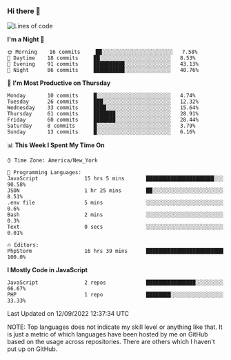 ### Hi there 👋

<!--
**LynxJinxxy/LynxJinxxy** is a ✨ _special_ ✨ repository because its `README.md` (this file) appears on your GitHub profile.

Here are some ideas to get you started:

- 🔭 I’m currently working on ...
- 🌱 I’m currently learning ...
- 👯 I’m looking to collaborate on ...
- 🤔 I’m looking for help with ...
- 💬 Ask me about ...
- 📫 How to reach me: ...
- 😄 Pronouns: ...
- ⚡ Fun fact: ...
-->

<!--START_SECTION:waka-->
![Lines of code](https://img.shields.io/badge/From%20Hello%20World%20I%27ve%20Written-22%20Thousand%20lines%20of%20code-blue)

**I'm a Night 🦉** 

```text
🌞 Morning    16 commits     ██░░░░░░░░░░░░░░░░░░░░░░░   7.58% 
🌆 Daytime    18 commits     ██░░░░░░░░░░░░░░░░░░░░░░░   8.53% 
🌃 Evening    91 commits     ██████████░░░░░░░░░░░░░░░   43.13% 
🌙 Night      86 commits     ██████████░░░░░░░░░░░░░░░   40.76%

```
📅 **I'm Most Productive on Thursday** 

```text
Monday       10 commits     █░░░░░░░░░░░░░░░░░░░░░░░░   4.74% 
Tuesday      26 commits     ███░░░░░░░░░░░░░░░░░░░░░░   12.32% 
Wednesday    33 commits     ████░░░░░░░░░░░░░░░░░░░░░   15.64% 
Thursday     61 commits     ███████░░░░░░░░░░░░░░░░░░   28.91% 
Friday       60 commits     ███████░░░░░░░░░░░░░░░░░░   28.44% 
Saturday     8 commits      █░░░░░░░░░░░░░░░░░░░░░░░░   3.79% 
Sunday       13 commits     █░░░░░░░░░░░░░░░░░░░░░░░░   6.16%

```


📊 **This Week I Spent My Time On** 

```text
⌚︎ Time Zone: America/New_York

💬 Programming Languages: 
JavaScript               15 hrs 5 mins       ██████████████████████░░░   90.58% 
JSON                     1 hr 25 mins        ██░░░░░░░░░░░░░░░░░░░░░░░   8.51% 
.env file                5 mins              ░░░░░░░░░░░░░░░░░░░░░░░░░   0.6% 
Bash                     2 mins              ░░░░░░░░░░░░░░░░░░░░░░░░░   0.3% 
Text                     0 secs              ░░░░░░░░░░░░░░░░░░░░░░░░░   0.01%

🔥 Editors: 
PhpStorm                 16 hrs 39 mins      █████████████████████████   100.0%

```

**I Mostly Code in JavaScript** 

```text
JavaScript               2 repos             ████████████████░░░░░░░░░   66.67% 
PHP                      1 repo              ████████░░░░░░░░░░░░░░░░░   33.33%

```



 Last Updated on 12/09/2022 12:37:34 UTC
<!--END_SECTION:waka-->
NOTE: Top languages does not indicate my skill level or anything like that. It is just a metric of which languages have been hosted by me on GitHub based on the usage across repositories. There are others which I haven't put up on GitHub.
